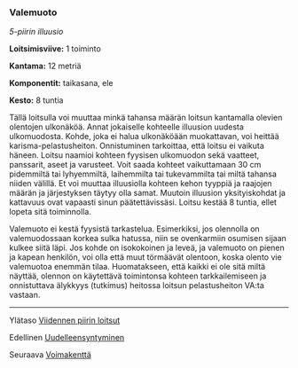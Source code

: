 ### Valemuoto

*5-piirin illuusio*

**Loitsimisviive:** 1 toiminto

**Kantama:** 12 metriä

**Komponentit:** taikasana, ele

**Kesto:** 8 tuntia

Tällä loitsulla voi muuttaa minkä tahansa määrän loitsun kantamalla olevien olentojen ulkonäköä. Annat jokaiselle kohteelle illuusion uudesta ulkomuodosta. Kohde, joka ei halua ulkonäköään muokattavan, voi heittää karisma-pelastusheiton. Onnistuminen tarkoittaa, että loitsu ei vaikuta häneen. Loitsu naamioi kohteen fyysisen ulkomuodon sekä vaatteet, panssarit, aseet ja varusteet. Voit saada kohteet vaikuttamaan 30 cm pidemmiltä tai lyhyemmiltä, laihemmilta tai tukevammilta tai miltä tahansa niiden välillä. Et voi muuttaa illuusiolla kohteen kehon tyyppiä ja raajojen määrän ja järjestyksen täytyy olla samat. Muutoin illuusion yksityiskohdat ja kattavuus ovat vapaasti sinun päätettävissäsi. Loitsu kestää 8 tuntia, ellet lopeta sitä toiminnolla.

Valemuoto ei kestä fyysistä tarkastelua. Esimerkiksi, jos olennolla on valemuodossaan korkea sulka hatussa, niin se ovenkarmiin osumisen sijaan kulkee siitä läpi. Jos kohde on isokokoinen ja leveä, ja valemuoto on pienen ja kapean henkilön, voi olla että muut törmäävät olentoon, koska olento vie valemuotoa enemmän tilaa. Huomatakseen, että kaikki ei ole sitä miltä näyttää, olennon on käytettävä toimintonsa kohteen tarkkailemiseen ja onnistuttava älykkyys (tutkimus) heitossa loitsun pelastusheiton VA:ta vastaan.

---

Ylätaso [Viidennen piirin loitsut](5_piirin_loitsut.md)

Edellinen [Uudelleensyntyminen](Uudelleensyntyminen.md)

Seuraava [Voimakenttä](Voimakenttä.md)

